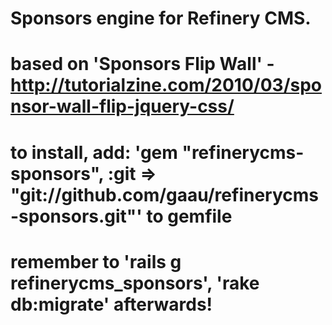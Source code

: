 # Sponsors engine for Refinery CMS.
# based on 'Sponsors Flip Wall' - http://tutorialzine.com/2010/03/sponsor-wall-flip-jquery-css/

# to install, add: 'gem "refinerycms-sponsors", :git => "git://github.com/gaau/refinerycms-sponsors.git"' to gemfile
# remember to 'rails g refinerycms_sponsors', 'rake db:migrate' afterwards!